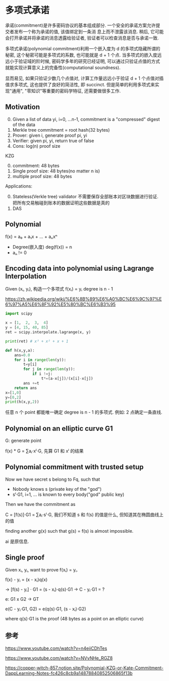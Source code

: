 # 多项式承诺

承诺(commitment)是许多密码协议的基本组成部分. 一个安全的承诺⽅案允许提交者发布⼀个称为承诺的值, 该值绑定到⼀条消
息上⽽不泄露该消息. 稍后, 它可能会打开承诺并将承诺的消息透露给验证者, 验证者可以检查消息是否与承诺⼀致.

多项式承诺(polynomial commitment)利用一个嵌入度为 d 的多项式隐藏所谓的秘密, 这个秘密可能是多项式的系数, 也可能就是 d + 1 个点. 当多项式的嵌入度远远小于验证域的阶时候, 密码学多年的研究已经证明, 可以通过只验证点值的方式就能实现计算意义上的完备性(computational soundness).

显而易见, 如果只验证少数几个点值对, 计算工作量远远小于验证 d + 1 个点值对插值求多项式, 这也提供了良好的简洁性, 即 succinct. 但是简单的利用多项式来实现"通用", "零知识"等重要的密码学特征, 还需要做很多工作.

## Motivation

0. Given a list of data yi, i=0, ...n-1, commitment is a "compressed" digest of the data
0. Merkle tree commitment = root hash(32 bytes)
0. Prover: given i, generate proof pi, yi
0. Verifier: given pi, yi, return true of false
0. Cons: log(n) proof size

KZG

0. commitment: 48 bytes
0. Single proof size: 48 bytes(no matter n is)
0. multiple proof size: 48 bytes

Applications:

0. Stateless(Verkle tree) validator 不需要保存全部账本对区块数据进行验证. 把所有交易触碰到账本的数据证明这些数据是真的
0. DAS

## Polynomial

f(x) = a₀ + a₁x + ... + aₙxⁿ

- Degree(嵌入度) deg(f(x)) = n
- aₙ != 0

## Encoding data into polynomial using Lagrange Interpolation

Given (xᵢ, yᵢ), 构造一个多项式 f(xᵢ) = yᵢ degree is n - 1

<https://zh.wikipedia.org/wiki/%E6%8B%89%E6%A0%BC%E6%9C%97%E6%97%A5%E6%8F%92%E5%80%BC%E6%B3%95>

```py
import scipy

x = [1,  2,  3,  4]
y = [4, 15, 40, 85]
ret = scipy.interpolate.lagrange(x, y)

print(ret) # x³ + x² + x + 1
```

```py
def h(x,y,a):
    ans=0.0
    for i in range(len(y)):
        t=y[i]
        for j in range(len(y)):
            if i !=j:
                t*=(a-x[j])/(x[i]-x[j])
        ans +=t
    return ans
x=[1,0]
y=[0,2]
print(h(x,y,2))
```

任意 n 个 point 都能唯一确定 degree is n - 1 的多项式. 例如: 2 点确定一条直线.

## Polynomial on an elliptic curve G1

G: generate point

f(x) * G = ∑aᵢ⋅xⁱ⋅G, 先算 G1 和 xⁱ 的结果

## Polynomial commitment with trusted setup

Now we have secret s belong to Fq, such that

- Nobody knows s (private key of the "god")
- sⁱ⋅G1, i=1, ... is known to every body("god" public key)

Then we have the commitment as

C = [f(s)]⋅G1 = ∑aᵢ⋅sⁱ⋅G, 我们不知道 s 和 f(s) 的值是什么, 但知道其在椭圆曲线上的值

finding another g(x) such that g(s) = f(s) is almost impossible.

ai 是原信息.

## Single proof

Given xᵢ, yᵢ, want to prove f(xᵢ) = yᵢ.

f(x) - yᵢ = (x - xᵢ)q(x)

-> [f(s) - yᵢ] ⋅ G1 = (s - xᵢ)⋅q(s)⋅G1
-> C - yᵢ⋅G1 = ?

e: G1 x G2 -> GT

e(C - yᵢ⋅G1, G2) = e(q(s)⋅G1, (s - xᵢ)⋅G2)

where q(s)⋅G1 is the proof (48 bytes as a point on an elliptic curve)

## 参考

<https://www.youtube.com/watch?v=n4eiiCDhTes>

<https://www.youtube.com/watch?v=NVvNHe_RGZ8>

<https://copper-witch-857.notion.site/Polynomial-KZG-or-Kate-Commitment-DappLearning-Notes-fc426c8cb9a14878840852506865f13b>
